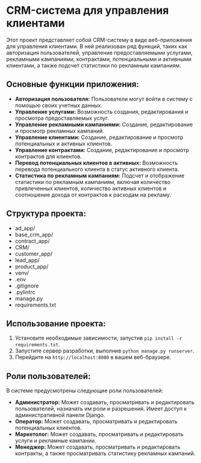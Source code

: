 # CRM-система для управления клиентами

Этот проект представляет собой CRM-систему в виде веб-приложения для управления клиентами. В ней реализован ряд функций, таких как авторизация пользователей, управление предоставляемыми услугами, рекламными кампаниями, контрактами, потенциальными и активными клиентами, а также подсчет статистики по рекламным кампаниям.

## Основные функции приложения:

- **Авторизация пользователя:** Пользователи могут войти в систему с помощью своих учетных данных.
- **Управление услугами:** Возможность создания, редактирования и просмотра предоставляемых услуг.
- **Управление рекламными кампаниями:** Создание, редактирование и просмотр рекламных кампаний.
- **Управление клиентами:** Создание, редактирование и просмотр потенциальных и активных клиентов.
- **Управление контрактами:** Создание, редактирование и просмотр контрактов для клиентов.
- **Перевод потенциальных клиентов в активных:** Возможность перевода потенциального клиента в статус активного клиента.
- **Статистика по рекламным кампаниям:** Подсчет и отображение статистики по рекламным кампаниям, включая количество привлеченных клиентов, количество активных клиентов и соотношение дохода от контрактов к расходам на рекламу.

## Структура проекта:
- ad_app/
- base_crm_app/
- contract_app/
- CRM/
- customer_app/
- lead_app/
- product_app/
- venv/
- .env
- .gitignore
- .pylintrc
- manage.py
- requirements.txt

## Использование проекта:

1. Установите необходимые зависимости, запустив `pip install -r requirements.txt`.
2. Запустите сервер разработки, выполнив `python manage.py runserver`.
3. Перейдите на `http://localhost:8000` в вашем веб-браузере.

## Роли пользователей:

В системе предусмотрены следующие роли пользователей:

- **Администратор:** Может создавать, просматривать и редактировать пользователей, назначать им роли и разрешения. Имеет доступ к административной панели Django.
- **Оператор:** Может создавать, просматривать и редактировать потенциальных клиентов.
- **Маркетолог:** Может создавать, просматривать и редактировать услуги и рекламные кампании.
- **Менеджер:** Может создавать, просматривать и редактировать контракты, а также просматривать статистику рекламных кампаний.
